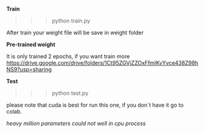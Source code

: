 **Train**

>>> python train.py

After train your weight file will be save in weight folder

**Pre-trained weight**

It is only trained 2 epochs, if you want train more https://drive.google.com/drive/folders/1Ct95ZGVjZZOxFfmIKvYvce438Z98hNS9?usp=sharing


**Test**

>>> python test.py


please note that cuda is best for run this one, if you don`t have it go to colab.

_heavy million parameters could not well in cpu process_